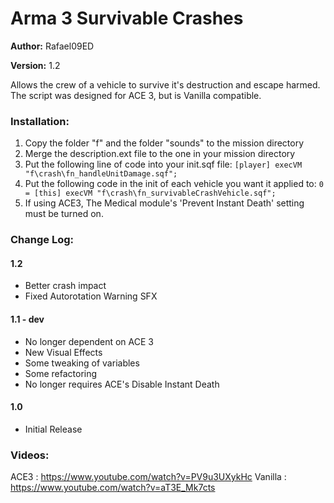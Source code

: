 # Arma 3 Survivable Crashes  

**Author:** Rafael09ED

**Version:** 1.2

Allows the crew of a vehicle to survive it's destruction and escape harmed. The script was designed for ACE 3, but is Vanilla compatible.

### Installation:

1. Copy the folder "f" and the folder "sounds" to the mission directory
2. Merge the description.ext file to the one in your mission directory
3. Put the following line of code into your init.sqf file: 
`
	[player] execVM "f\crash\fn_handleUnitDamage.sqf";
`
4. Put the following code in the init of each vehicle you want it applied to:
`
    0 = [this] execVM "f\crash\fn_survivableCrashVehicle.sqf";
`
5. If using ACE3, The Medical module's 'Prevent Instant Death' setting must be turned on. 

### Change Log: 

#### 1.2
- Better crash impact
- Fixed Autorotation Warning SFX

#### 1.1 - dev
- No longer dependent on ACE 3
- New Visual Effects
- Some tweaking of variables
- Some refactoring
- No longer requires ACE's Disable Instant Death

#### 1.0
- Initial Release

### Videos:

ACE3 	: https://www.youtube.com/watch?v=PV9u3UXykHc
Vanilla	: https://www.youtube.com/watch?v=aT3E_Mk7cts
